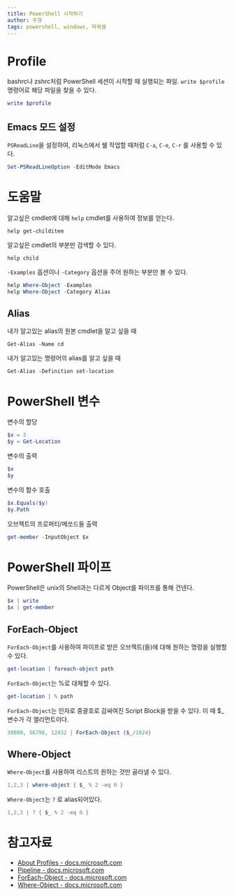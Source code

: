 ```yaml
---
title: PowerShell 시작하기
author: 주형
tags: powershell, windows, 파워셀
---
```


# Profile

bashrc나 zshrc처럼 PowerShell 세션이 시작할 때 실행되는 파일. `write $profile` 명령어로 해당 파일을 찾을 수 있다.

```powershell
write $profile
```

## Emacs 모드 설정


`PSReadLine`을 설정하여, 리눅스에서 쉘 작업할 때처럼 `C-a`, `C-e`, `C-r` 를 사용할 수 있다.

```powershell
Set-PSReadLineOption -EditMode Emacs
```

# 도움말

알고싶은 cmdlet에 대해 `help` cmdlet를 사용하여 정보를 얻는다.

```help get-childitem```

알고싶은 cmdlet의 부분만 검색할 수 있다.

```help child```

`-Examples` 옵션이나 `-Category` 옵션을 주어 원하는 부분만 볼 수 있다.

```powershell
help Where-Object -Examples
help Where-Object -Category Alias
```

## Alias

내가 알고있는 alias의 원본 cmdlet을 알고 싶을 때

```Get-Alias -Name cd```

내가 알고있는 명령어의 alias를 알고 싶을 때

```Get-Alias -Definition set-location```


# PowerShell 변수

변수의 할당

```powershell
$x = 3
$y = Get-Location
```

변수의 출력

```powershell
$x
$y
```

변수의 함수 호출

```powershell
$x.Equals($y)
$y.Path
```

오브젝트의 프로퍼티/메쏘드들 출력

```powershell
get-member -InputObject $x
```

# PowerShell 파이프

PowerShell은 unix의 Shell과는 다르게 Object를 파이프를 통해 건넨다.

```powershell
$x | write
$x | get-member
```

## ForEach-Object

`ForEach-Object`를 사용하여 파이프로 받은 오브젝트(들)에 대해 원하는 명령을 실행할 수 있다.

```powershell
get-location | foreach-object path
```

`ForEach-Object`는 %로 대체할 수 있다.

```powershell
get-location | % path
```

`ForEach-Object`는 인자로 중괄호로 감싸여진 Script Block을 받을 수 있다. 이 때 $_ 변수가 각 엘리먼트이다.

```powershell
30000, 56798, 12432 | ForEach-Object {$_/1024}
```

## Where-Object

`Where-Object`를 사용하여 리스트의 원하는 것만 골라낼 수 있다.

```powershell
1,2,3 | where-object { $_ % 2 -eq 0 }
```

`Where-Object`는 `?` 로 alias되어있다.

```powershell
1,2,3 | ? { $_ % 2 -eq 0 }
```


# 참고자료

* [About Profiles - docs.microsoft.com](https://docs.microsoft.com/en-us/powershell/module/microsoft.powershell.core/about/about_profiles?view=powershell-6)
* [Pipeline - docs.microsoft.com](https://docs.microsoft.com/ko-kr/powershell/scripting/learn/understanding-the-powershell-pipeline?view=powershell-6)
* [ForEach-Object - docs.microsoft.com](https://docs.microsoft.com/ko-kr/powershell/module/Microsoft.PowerShell.Core/ForEach-Object?view=powershell-5.0)
* [Where-Object - docs.microsoft.com](https://docs.microsoft.com/en-us/powershell/module/microsoft.powershell.core/where-object?view=powershell-6)